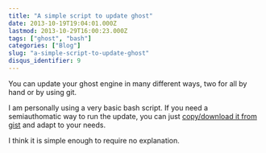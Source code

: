 ```yaml
---
title: "A simple script to update ghost"
date: 2013-10-19T19:04:01.000Z
lastmod: 2013-10-29T16:00:23.000Z
tags: ["ghost", "bash"]
categories: ["Blog"]
slug: "a-simple-script-to-update-ghost"
disqus_identifier: 9
---
```


You can update your ghost engine in many different ways, two for all by hand or by using git. 

I am personally using a very basic bash script. If you need a semiauthomatic way to run the update, you can just [copy/download it from gist](https://gist.github.com/mseri/7059958) and adapt to your needs.

I think it is simple enough to require no explanation.

<script src="https://gist.github.com/mseri/7059958.js"></script>